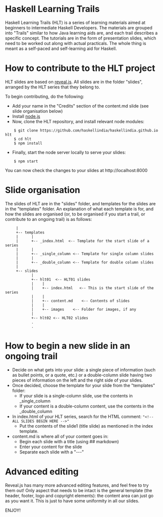 # Haskell Learning Trails
Haskell Learning Trails (HLT) is a series of learning materials aimed at beginners to intermediate Haskell Developers. The materials are grouped into "Trails" similar to how Java learning aids are, and each trail describes a specific concept. The tutorials are in the form of presentation slides, which need to be worked out along with actual practicals. The whole thing is meant as a self-paced and self-learning aid for Haskell.

# How to contribute to the HLT project
HLT slides are based on [reveal.js][1]. All slides are in the folder "slides", arranged by the HLT series that they belong to.

To begin contributing, do the following:

- Add your name in the "Credits" section of the content.md slide (see slide organisation below)
- Install [node.js][2]
- Now, clone the HLT repository, and install relevant node modules:

```
    $ git clone https://github.com/haskellindia/haskellindia.github.io hlt
    $ cd hlt
    $ npm install
```
- Finally, start the node server locally to serve your slides:
```
    $ npm start
```
 You can now check the changes to your slides at http://localhost:8000

# Slide organisation
The slides of HLT are in the "slides" folder, and templates for the slides are in the "templates" folder. An explanation of what each template is for, and how the slides are organised (or, to be organised if you start a trail, or contribute to an ongoing trail) is as follows:

```
     |
     +-- templates
     |      |
     |      +-- _index.html  <-- Template for the start slide of a series
     |      |
     |      +-- _single_column <-- Template for single column slides
     |      |
     |      +-- _double_column <-- Template for double column slides
     |
     +-- slides
            |
            +-- hlt01  <-- HLT01 slides
            |    |
            |    +-- index.html   <-- This is the start slide of the series
            |    |
            |    +-- content.md    <-- Contents of slides
            |    |
            |    +-- images    <-- Folder for images, if any
            |
            +-- hlt02 <-- HLT02 slides
            .
            .   
```

# How to begin a new slide in an ongoing trail
- Decide on what gets into your slide: a single piece of information (such as bullet points, or a quote, etc.) or a double-column slide having two pieces of information on the left and the right side of your slides.
- Once decided, choose the template for your slide from the "templates" folder:
  - If your slide is a single-column slide, use the contents in _single_column
  - If your content is a double-column content, use the contents in the _double_column
- In index.html of your HLT series, search for the HTML comment: `"<!-- ALL SLIDES BEGIN HERE -->"`
  - Put the contents of the slide1 (title slide) as mentioned in the index template.
- content.md is where all of your content goes in:
  - Begin each slide with a title (using ## markdown)
  - Enter your content for the slide
  - Separate each slide with a "---"

# Advanced editing
Reveal.js has many more advanced editing features, and feel free to try them out! Only aspect that needs to be intact is the general template (the header, footer, logo and copyright elements): the content area can just go as you want it. This is just to have some uniformity in all our slides.

ENJOY!  






[1]: https://github.com/hakimel/reveal.js "reveal.js"
[2]: https://nodejs.org/en/ "node.js"
